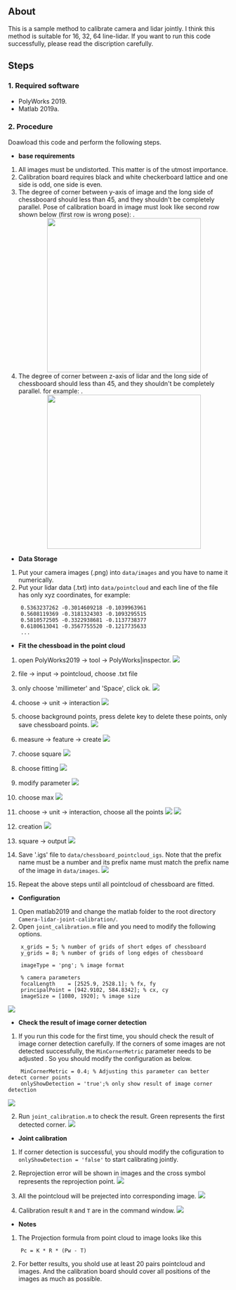 ## About ##

This is a sample method to calibrate camera and lidar jointly. I think this method is suitable for 16, 32, 64 line-lidar. If you want to run this code successfully, please read the discription carefully. 

## Steps ##

### 1. Required software ###

 - PolyWorks 2019.  
 - Matlab 2019a.

### 2. Procedure ###

Doawload this code and perform the following steps.

* **base requirements**
1. All images must be undistorted. This matter is of the utmost importance.
2. Calibration board requires black and white checkerboard lattice and one side is odd, one side is even.
3. The degree of corner between y-axis of image and the long side of chessbooard should less than 45, and they shouldn't be completely parallel. Pose of calibration board in image must look like second row shown below (first row is wrong pose):
.<div align=center><img src="https://github.com/Aaron20127/Camera-lidar-joint-calibration/blob/master/readme/chessboard.jpg" width="350" height="350" /></div>
4. The degree of corner between z-axis of lidar and the long side of chessbooard should less than 45, and they shouldn't be completely parallel. for example:
.<div align=center><img src="https://github.com/Aaron20127/Camera-lidar-joint-calibration/blob/master/readme/lidar.jpg" width="350" height="350" /></div>

* **Data Storage**

1. Put your camera images (.png) into `data/images` and you have to name it numerically.
2. Put your lidar data (.txt) into `data/pointcloud` and each line of the file has only xyz coordinates, for example:
```
    0.5363237262 -0.3014609218 -0.1039963961
    0.5608119369 -0.3181324303 -0.1093295515
    0.5810572505 -0.3322938681 -0.1137738377
    0.6180613041 -0.3567755520 -0.1217735633
    ...
```

* **Fit the chessboad in the point cloud**

1. open PolyWorks2019 -> tool -> PolyWorks|inspector.
![](readme/fit_chessboard_1.jpg)
2. file -> input -> pointcloud, choose .txt file
3. only choose 'millimeter' and 'Space', click ok. 
![](readme/fit_chessboard_2.jpg)
4. choose -> unit -> interaction
![](readme/fit_chessboard_3.jpg)
5. choose background points, press delete key to delete these points, only save chessboard points.
![](readme/fit_chessboard_4.jpg)
6. measure -> feature -> create
![](readme/fit_chessboard_5.jpg)
7. choose square
![](readme/fit_chessboard_6.jpg)
8. choose fitting
![](readme/fit_chessboard_7.jpg)
9. modify parameter
![](readme/fit_chessboard_8.jpg)
10. choose max
![](readme/fit_chessboard_9.jpg)
11. choose -> unit -> interaction, choose all the points
![](readme/fit_chessboard_10.jpg)
![](readme/fit_chessboard_11.jpg)
12. creation
![](readme/fit_chessboard_12.jpg)
13. square -> output
![](readme/fit_chessboard_13.jpg)
14. Save '.igs' file to `data/chessboard_pointcloud_igs`. Note that the prefix name must be a number and its prefix name must match the prefix name of the image in `data/images`.
![](readme/fit_chessboard_14.jpg)

15. Repeat the above steps until all pointcloud of chessboard are fitted.

* **Configuration**

1. Open matlab2019 and change the matlab folder to the root directory `Camera-lidar-joint-calibration/`.
2. Open `joint_calibration.m` file and you need to modify the following options.
```
    x_grids = 5; % number of grids of short edges of chessboard
    y_grids = 8; % number of grids of long edges of chessboard

    imageType = 'png'; % image format

    % camera parameters
    focalLength    = [2525.9, 2528.1]; % fx, fy
    principalPoint = [942.9102, 584.8342]; % cx, cy
    imageSize = [1080, 1920]; % image size
```
![](readme/configuration_1.jpg)

* **Check the result of image corner detection**

1. If you run this code for the first time, you should check the result of image corner detection carefully.  If the corners of some images are not detected successfully, the `MinCornerMetric` parameter needs to be adjusted . So you should modify the configuration as below. 
```
    MinCornerMetric = 0.4; % Adjusting this parameter can better detect corner points
    onlyShowDetection = 'true';% only show result of image corner detection
```
![](readme/corner_detection_1.jpg)

2. Run `joint_calibration.m` to check the result. Green represents the first detected corner.
![](readme/corner_detection_2.jpg)

* **Joint calibration**

1. If corner detection is successful, you should modify the cofiguration to `onlyShowDetection = 'false'` to start calibrating jointly.

2. Reprojection error will be shown in images and the cross symbol represents the reprojection point.
![](readme/joint_calibration_1.jpg)

3. All the pointcloud will be prejected into corresponding image.
![](readme/joint_calibration_2.jpg)

4. Calibration result `R` and `T` are in the command window.
![](readme/joint_calibration_3.jpg)

* **Notes**

1. The Projection formula from point cloud to image looks like this
```
    Pc = K * R * (Pw - T)
```

2. For better results, you shold use at least 20 pairs pointcloud and images. And the calibration board should cover all positions of the images as much as possible.
